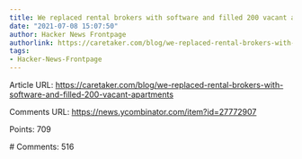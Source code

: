 ```yaml
---
title: We replaced rental brokers with software and filled 200 vacant apartments
date: "2021-07-08 15:07:50"
author: Hacker News Frontpage
authorlink: https://caretaker.com/blog/we-replaced-rental-brokers-with-software-and-filled-200-vacant-apartments
tags:
- Hacker-News-Frontpage
---
```


<p>Article URL: <a href="https://caretaker.com/blog/we-replaced-rental-brokers-with-software-and-filled-200-vacant-apartments">https://caretaker.com/blog/we-replaced-rental-brokers-with-software-and-filled-200-vacant-apartments</a></p>
<p>Comments URL: <a href="https://news.ycombinator.com/item?id=27772907">https://news.ycombinator.com/item?id=27772907</a></p>
<p>Points: 709</p>
<p># Comments: 516</p>

